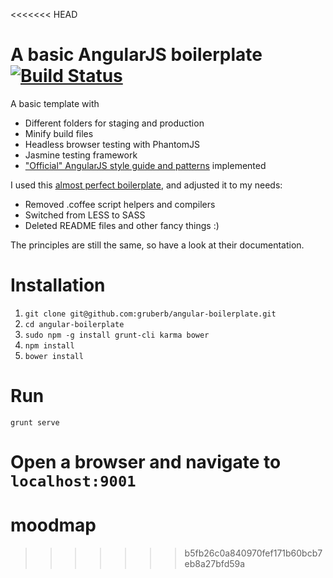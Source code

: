 <<<<<<< HEAD
# A basic AngularJS boilerplate  [![Build Status](https://travis-ci.org/gruberb/angular-boilerplate.svg?branch=master)](https://travis-ci.org/gruberb/angular-boilerplate)

A basic template with
- Different folders for staging and production
- Minify build files
- Headless browser testing with PhantomJS
- Jasmine testing framework
- ["Official" AngularJS style guide and patterns](https://github.com/johnpapa/angular-styleguide) implemented

I used this [almost perfect boilerplate](https://github.com/ngbp/ngbp), and adjusted it to my needs:
- Removed .coffee script helpers and compilers
- Switched from LESS to SASS
- Deleted README files and other fancy things :)

The principles are still the same, so have a look at their documentation.

# Installation

1. `git clone git@github.com:gruberb/angular-boilerplate.git`
2. `cd angular-boilerplate`
3. `sudo npm -g install grunt-cli karma bower`
4. `npm install`
5. `bower install`

# Run

`grunt serve`

Open a browser and navigate to `localhost:9001`
=======
# moodmap
>>>>>>> b5fb26c0a840970fef171b60bcb7eb8a27bfd59a
